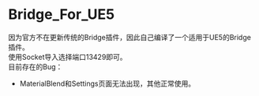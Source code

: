 # Bridge_For_UE5
因为官方不在更新传统的Bridge插件，因此自己编译了一个适用于UE5的Bridge插件。  
使用Socket导入选择端口13429即可。  
目前存在的Bug：  
   * MaterialBlend和Settings页面无法出现，其他正常使用。

